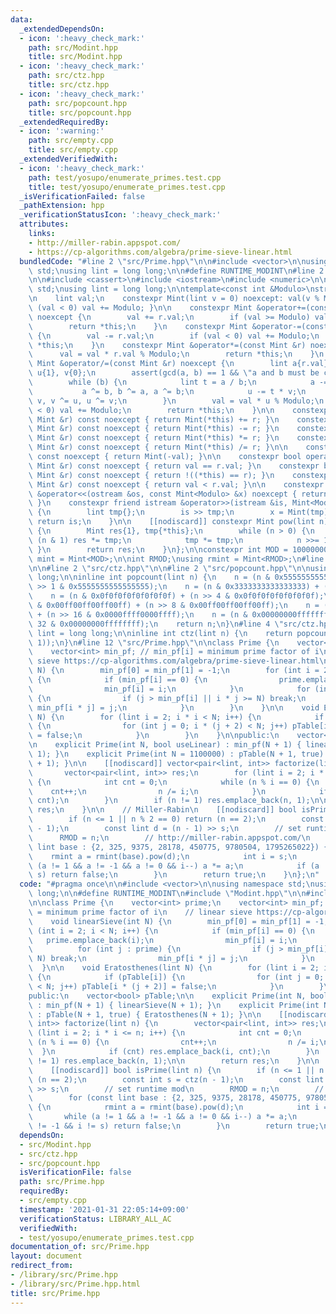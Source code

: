 ```yaml
---
data:
  _extendedDependsOn:
  - icon: ':heavy_check_mark:'
    path: src/Modint.hpp
    title: src/Modint.hpp
  - icon: ':heavy_check_mark:'
    path: src/ctz.hpp
    title: src/ctz.hpp
  - icon: ':heavy_check_mark:'
    path: src/popcount.hpp
    title: src/popcount.hpp
  _extendedRequiredBy:
  - icon: ':warning:'
    path: src/empty.cpp
    title: src/empty.cpp
  _extendedVerifiedWith:
  - icon: ':heavy_check_mark:'
    path: test/yosupo/enumerate_primes.test.cpp
    title: test/yosupo/enumerate_primes.test.cpp
  _isVerificationFailed: false
  _pathExtension: hpp
  _verificationStatusIcon: ':heavy_check_mark:'
  attributes:
    links:
    - http://miller-rabin.appspot.com/
    - https://cp-algorithms.com/algebra/prime-sieve-linear.html
  bundledCode: "#line 2 \"src/Prime.hpp\"\n\n#include <vector>\n\nusing namespace\
    \ std;\nusing lint = long long;\n\n#define RUNTIME_MODINT\n#line 2 \"src/Modint.hpp\"\
    \n\n#include <cassert>\n#include <iostream>\n#include <numeric>\n\nusing namespace\
    \ std;\nusing lint = long long;\n\ntemplate<const int &Modulo>\nstruct Mint {\n\
    \n    lint val;\n    constexpr Mint(lint v = 0) noexcept: val(v % Modulo) { if\
    \ (val < 0) val += Modulo; }\n\n    constexpr Mint &operator+=(const Mint &r)\
    \ noexcept {\n        val += r.val;\n        if (val >= Modulo) val -= Modulo;\n\
    \        return *this;\n    }\n    constexpr Mint &operator-=(const Mint &r) noexcept\
    \ {\n        val -= r.val;\n        if (val < 0) val += Modulo;\n        return\
    \ *this;\n    }\n    constexpr Mint &operator*=(const Mint &r) noexcept {\n  \
    \      val = val * r.val % Modulo;\n        return *this;\n    }\n    constexpr\
    \ Mint &operator/=(const Mint &r) noexcept {\n        lint a{r.val}, b{Modulo},\
    \ u{1}, v{0};\n        assert(gcd(a, b) == 1 && \"a and b must be co-prime\");\n\
    \        while (b) {\n            lint t = a / b;\n            a -= t * b;\n \
    \           a ^= b, b ^= a, a ^= b;\n            u -= t * v;\n            u ^=\
    \ v, v ^= u, u ^= v;\n        }\n        val = val * u % Modulo;\n        if (val\
    \ < 0) val += Modulo;\n        return *this;\n    }\n\n    constexpr Mint operator+(const\
    \ Mint &r) const noexcept { return Mint(*this) += r; }\n    constexpr Mint operator-(const\
    \ Mint &r) const noexcept { return Mint(*this) -= r; }\n    constexpr Mint operator*(const\
    \ Mint &r) const noexcept { return Mint(*this) *= r; }\n    constexpr Mint operator/(const\
    \ Mint &r) const noexcept { return Mint(*this) /= r; }\n\n    constexpr Mint operator-()\
    \ const noexcept { return Mint(-val); }\n\n    constexpr bool operator==(const\
    \ Mint &r) const noexcept { return val == r.val; }\n    constexpr bool operator!=(const\
    \ Mint &r) const noexcept { return !((*this) == r); }\n    constexpr bool operator<(const\
    \ Mint &r) const noexcept { return val < r.val; }\n\n    constexpr friend ostream\
    \ &operator<<(ostream &os, const Mint<Modulo> &x) noexcept { return os << x.val;\
    \ }\n    constexpr friend istream &operator>>(istream &is, Mint<Modulo> &x) noexcept\
    \ {\n        lint tmp{};\n        is >> tmp;\n        x = Mint(tmp);\n       \
    \ return is;\n    }\n\n    [[nodiscard]] constexpr Mint pow(lint n) const noexcept\
    \ {\n        Mint res{1}, tmp{*this};\n        while (n > 0) {\n            if\
    \ (n & 1) res *= tmp;\n            tmp *= tmp;\n            n >>= 1;\n       \
    \ }\n        return res;\n    }\n};\n\nconstexpr int MOD = 1000000007;\nusing\
    \ mint = Mint<MOD>;\n\nint RMOD;\nusing rmint = Mint<RMOD>;\n#line 10 \"src/Prime.hpp\"\
    \n\n#line 2 \"src/ctz.hpp\"\n\n#line 2 \"src/popcount.hpp\"\n\nusing lint = long\
    \ long;\n\ninline int popcount(lint n) {\n    n = (n & 0x5555555555555555) + (n\
    \ >> 1 & 0x5555555555555555);\n    n = (n & 0x3333333333333333) + (n >> 2 & 0x3333333333333333);\n\
    \    n = (n & 0x0f0f0f0f0f0f0f0f) + (n >> 4 & 0x0f0f0f0f0f0f0f0f);\n    n = (n\
    \ & 0x00ff00ff00ff00ff) + (n >> 8 & 0x00ff00ff00ff00ff);\n    n = (n & 0x0000ffff0000ffff)\
    \ + (n >> 16 & 0x0000ffff0000ffff);\n    n = (n & 0x00000000ffffffff) + (n >>\
    \ 32 & 0x00000000ffffffff);\n    return n;\n}\n#line 4 \"src/ctz.hpp\"\n\nusing\
    \ lint = long long;\n\ninline int ctz(lint n) {\n    return popcount(~n & (n -\
    \ 1));\n}\n#line 12 \"src/Prime.hpp\"\n\nclass Prime {\n    vector<int> prime;\n\
    \    vector<int> min_pf; // min_pf[i] = minimum prime factor of i\n    // linear\
    \ sieve https://cp-algorithms.com/algebra/prime-sieve-linear.html\n    void linearSieve(int\
    \ N) {\n        min_pf[0] = min_pf[1] = -1;\n        for (int i = 2; i < N; i++)\
    \ {\n            if (min_pf[i] == 0) {\n                prime.emplace_back(i);\n\
    \                min_pf[i] = i;\n            }\n            for (int j : prime)\
    \ {\n                if (j > min_pf[i] || i * j >= N) break;\n               \
    \ min_pf[i * j] = j;\n            }\n        }\n    }\n\n    void Eratosthenes(lint\
    \ N) {\n        for (lint i = 2; i * i < N; i++) {\n            if (pTable[i])\
    \ {\n                for (int j = 0; i * (j + 2) < N; j++) pTable[i * (j + 2)]\
    \ = false;\n            }\n        }\n    }\n\npublic:\n    vector<bool> pTable;\n\
    \n    explicit Prime(int N, bool useLinear) : min_pf(N + 1) { linearSieve(N +\
    \ 1); }\n    explicit Prime(int N = 1100000) : pTable(N + 1, true) { Eratosthenes(N\
    \ + 1); }\n\n    [[nodiscard]] vector<pair<lint, int>> factorize(lint n) {\n \
    \       vector<pair<lint, int>> res;\n        for (lint i = 2; i * i <= n; i++)\
    \ {\n            int cnt = 0;\n            while (n % i == 0) {\n            \
    \    cnt++;\n                n /= i;\n            }\n            if (cnt) res.emplace_back(i,\
    \ cnt);\n        }\n        if (n != 1) res.emplace_back(n, 1);\n\n        return\
    \ res;\n    }\n\n    // Miller-Rabin\n    [[nodiscard]] bool isPrime(lint n) {\n\
    \        if (n <= 1 || n % 2 == 0) return (n == 2);\n        const int s = ctz(n\
    \ - 1);\n        const lint d = (n - 1) >> s;\n        // set runtime mod\n  \
    \      RMOD = n;\n        // http://miller-rabin.appspot.com/\n        for (const\
    \ lint base : {2, 325, 9375, 28178, 450775, 9780504, 1795265022}) {\n        \
    \    rmint a = rmint(base).pow(d);\n            int i = s;\n            while\
    \ (a != 1 && a != -1 && a != 0 && i--) a *= a;\n            if (a != -1 && i !=\
    \ s) return false;\n        }\n        return true;\n    }\n};\n"
  code: "#pragma once\n\n#include <vector>\n\nusing namespace std;\nusing lint = long\
    \ long;\n\n#define RUNTIME_MODINT\n#include \"Modint.hpp\"\n\n#include \"ctz.hpp\"\
    \n\nclass Prime {\n    vector<int> prime;\n    vector<int> min_pf; // min_pf[i]\
    \ = minimum prime factor of i\n    // linear sieve https://cp-algorithms.com/algebra/prime-sieve-linear.html\n\
    \    void linearSieve(int N) {\n        min_pf[0] = min_pf[1] = -1;\n        for\
    \ (int i = 2; i < N; i++) {\n            if (min_pf[i] == 0) {\n             \
    \   prime.emplace_back(i);\n                min_pf[i] = i;\n            }\n  \
    \          for (int j : prime) {\n                if (j > min_pf[i] || i * j >=\
    \ N) break;\n                min_pf[i * j] = j;\n            }\n        }\n  \
    \  }\n\n    void Eratosthenes(lint N) {\n        for (lint i = 2; i * i < N; i++)\
    \ {\n            if (pTable[i]) {\n                for (int j = 0; i * (j + 2)\
    \ < N; j++) pTable[i * (j + 2)] = false;\n            }\n        }\n    }\n\n\
    public:\n    vector<bool> pTable;\n\n    explicit Prime(int N, bool useLinear)\
    \ : min_pf(N + 1) { linearSieve(N + 1); }\n    explicit Prime(int N = 1100000)\
    \ : pTable(N + 1, true) { Eratosthenes(N + 1); }\n\n    [[nodiscard]] vector<pair<lint,\
    \ int>> factorize(lint n) {\n        vector<pair<lint, int>> res;\n        for\
    \ (lint i = 2; i * i <= n; i++) {\n            int cnt = 0;\n            while\
    \ (n % i == 0) {\n                cnt++;\n                n /= i;\n          \
    \  }\n            if (cnt) res.emplace_back(i, cnt);\n        }\n        if (n\
    \ != 1) res.emplace_back(n, 1);\n\n        return res;\n    }\n\n    // Miller-Rabin\n\
    \    [[nodiscard]] bool isPrime(lint n) {\n        if (n <= 1 || n % 2 == 0) return\
    \ (n == 2);\n        const int s = ctz(n - 1);\n        const lint d = (n - 1)\
    \ >> s;\n        // set runtime mod\n        RMOD = n;\n        // http://miller-rabin.appspot.com/\n\
    \        for (const lint base : {2, 325, 9375, 28178, 450775, 9780504, 1795265022})\
    \ {\n            rmint a = rmint(base).pow(d);\n            int i = s;\n     \
    \       while (a != 1 && a != -1 && a != 0 && i--) a *= a;\n            if (a\
    \ != -1 && i != s) return false;\n        }\n        return true;\n    }\n};\n"
  dependsOn:
  - src/Modint.hpp
  - src/ctz.hpp
  - src/popcount.hpp
  isVerificationFile: false
  path: src/Prime.hpp
  requiredBy:
  - src/empty.cpp
  timestamp: '2021-01-31 22:05:14+09:00'
  verificationStatus: LIBRARY_ALL_AC
  verifiedWith:
  - test/yosupo/enumerate_primes.test.cpp
documentation_of: src/Prime.hpp
layout: document
redirect_from:
- /library/src/Prime.hpp
- /library/src/Prime.hpp.html
title: src/Prime.hpp
---
```

